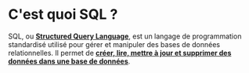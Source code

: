 # C'est quoi SQL ?

SQL, ou <u>**Structured Query Language**</u>, est un langage de programmation standardisé utilisé pour gérer et manipuler des bases de données relationnelles. Il permet de <u>**créer, lire, mettre à jour et supprimer des données dans une base de données**</u>.
